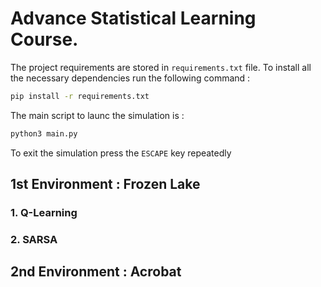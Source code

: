 #  Advance Statistical Learning Course.

The project requirements are stored in `requirements.txt` file. To install all the necessary dependencies run the following command : 

```bash
pip install -r requirements.txt

``` 

The main script to launc the simulation is :

```bash
python3 main.py 
``` 
To exit the simulation press the `ESCAPE` key repeatedly

## 1st Environment : Frozen Lake 

### 1. Q-Learning

### 2. SARSA


## 2nd Environment : Acrobat


